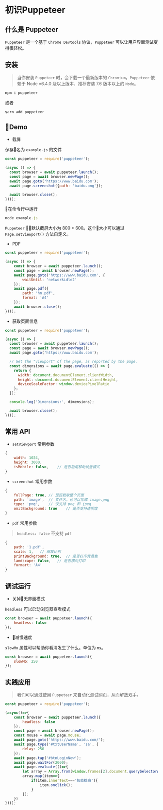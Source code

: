 # 初识Puppeteer

## 什么是 Puppeteer

`Puppeteer` 是一个基于 `Chrome Devtools` 协议，`Puppeteer` 可以让用户界面测试变得很轻松。

## 安装

> 当你安装 `Puppeteer` 时，会下载一个最新版本的 `Chromium`。`Puppeteer` 依赖于 Node v6.4.0 及以上版本，推荐安装 7.6 版本以上的 `Node`。

```js
npm i puppeteer
```

或者

```js
yarn add puppeteer
```

## Demo

+ 截屏

保存名为 `example.js` 的文件

```js
const puppeteer = require('puppeteer');

(async () => {
  const browser = await puppeteer.launch();
  const page = await browser.newPage();
  await page.goto('https://www.baidu.com');
  await page.screenshot({path: 'baidu.png'});

  await browser.close();
})();
```

在命令行中运行

```js
node example.js
```

`Puppeteer` 默认截屏大小为 800 * 600。这个大小可以通过 `Page.setViewport()` 方法自定义。

+ PDF

```js
const puppeteer = require('puppeteer');

(async () => {
    const browser = await puppeteer.launch();
    const page = await browser.newPage();
    await page.goto('https://www.baidu.com', {
        waitUntil: 'networkidle2'
    });
    await page.pdf({
        path: 'hn.pdf',
        format: 'A4'
    });
    await browser.close();
})();
```

+ 获取页面信息

```js
const puppeteer = require('puppeteer');

(async () => {
  const browser = await puppeteer.launch();
  const page = await browser.newPage();
  await page.goto('https://www.baidu.com');

  // Get the "viewport" of the page, as reported by the page.
  const dimensions = await page.evaluate(() => {
    return {
      width: document.documentElement.clientWidth,
      height: document.documentElement.clientHeight,
      deviceScaleFactor: window.devicePixelRatio
    };
  });

  console.log('Dimensions:', dimensions);

  await browser.close();
})();
```

## 常用 API

+ `setViewport` 常用参数

```js
{
    width: 1024,
    height: 3000,
    isMobile: false,    // 是否启用移动设备模式
}
```

+ `screenshot` 常用参数

```js
{
    fullPage: true, // 是否截取整个页面
    path: 'image',  // 文件名，也可以写成 image.png
    type: 'png',    // 仅支持 png 和 jpeg
    omitBackground: true    // 是否支持透明度
}
```

+ `pdf` 常用参数

> `headless: false` 不支持 `pdf`

```js
{
    path: '1.pdf',
    scale: 1,   // 缩放比例
    printBackground: true,  // 是否打印背景色
    landscape: false,   // 是否横向打印
    formart: 'A4'
}
```

## 调试运行

+ 关掉无界面模式

`headless` 可以启动浏览器查看模式

```js
const browser = await puppeteer.launch({
    headless: false
});
```

+ 减慢速度

`slowMo` 属性可以帮助你看清发生了什么。单位为 `ms`。

```js
const browser = await puppeteer.launch({
    slowMo: 250
});
```

## 实践应用

> 我们可以通过使用 `Puppeteer` 来自动化测试网页，从而解放双手。

```js
const puppeteer = require('puppeteer');

(async()=>{
    const browser = await puppeteer.launch({
        headless: false
    });
    const page = await browser.newPage();
    const mouse = await page.mouse;
    await page.goto('https://www.baidu.com/');
    await page.type('#txtUserName', 'sa', {
        delay: 250
    });
    await page.tap('#btnLoginNew');
    await page.waitFor(2000);
    await page.evaluate(()=>{
        let array = Array.from(window.frames[2].document.querySelectorAll('li'));
        array.map(item=>{
            if(item.innerText==='智能排班'){
                item.onclick();
            }
        });
    })
})();
```